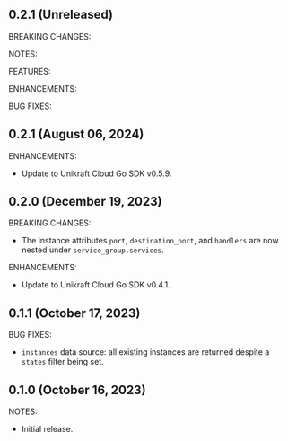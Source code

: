## 0.2.1 (Unreleased)

BREAKING CHANGES:

NOTES:

FEATURES:

ENHANCEMENTS:

BUG FIXES:

## 0.2.1 (August 06, 2024)

ENHANCEMENTS:

- Update to Unikraft Cloud Go SDK v0.5.9.

## 0.2.0 (December 19, 2023)

BREAKING CHANGES:

- The instance attributes `port`, `destination_port`, and `handlers` are now nested under `service_group.services`.

ENHANCEMENTS:

- Update to Unikraft Cloud Go SDK v0.4.1.

## 0.1.1 (October 17, 2023)

BUG FIXES:

- `instances` data source: all existing instances are returned despite a `states` filter being set.

## 0.1.0 (October 16, 2023)

NOTES:

- Initial release.
